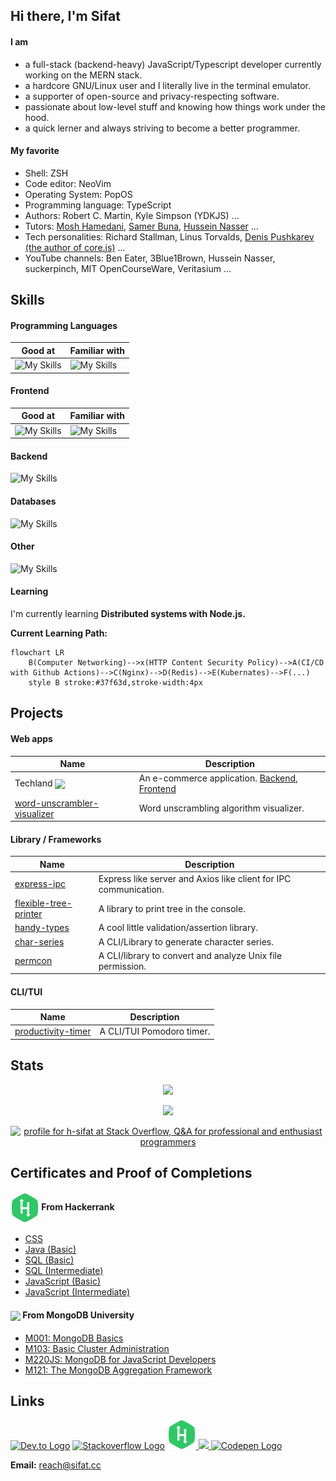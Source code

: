 ## Hi there, I'm Sifat

#### I am

- a full-stack (backend-heavy) JavaScript/Typescript developer currently working
  on the MERN stack.
- a hardcore GNU/Linux user and I literally live in the terminal emulator.
- a supporter of open-source and privacy-respecting software.
- passionate about low-level stuff and knowing how things work under the hood.
- a quick lerner and always striving to become a better programmer.

#### My favorite

- Shell: ZSH
- Code editor: NeoVim
- Operating System: PopOS
- Programming language: TypeScript
- Authors: Robert C. Martin, Kyle Simpson (YDKJS) ...
- Tutors: [Mosh Hamedani](https://codewithmosh.com), [Samer Buna](https://samer.dev/), [Hussein Nasser](https://www.youtube.com/c/HusseinNasser-software-engineering/videos) ...
- Tech personalities: Richard Stallman, Linus Torvalds, [Denis Pushkarev (the author of core.js)](https://github.com/zloirock) ...
- YouTube channels: Ben Eater, 3Blue1Brown, Hussein Nasser, suckerpinch, MIT OpenCourseWare, Veritasium ...

## Skills

#### Programming Languages

| **Good at**                                                    | **Familiar with**                                                 |
| -------------------------------------------------------------- | ----------------------------------------------------------------- |
| ![My Skills](https://skillicons.dev/icons?i=js,ts&theme=light) | ![My Skills](https://skillicons.dev/icons?i=java,cpp&theme=light) |

#### Frontend

| **Good at**                                                       | **Familiar with**                                                              |
| ----------------------------------------------------------------- | ------------------------------------------------------------------------------ |
| ![My Skills](https://skillicons.dev/icons?i=html,css&theme=light) | ![My Skills](https://skillicons.dev/icons?i=react,redux,bootstrap&theme=light) |

#### Backend

![My Skills](https://skillicons.dev/icons?i=nodejs,express&theme=light)

#### Databases

![My Skills](https://skillicons.dev/icons?i=mongo,mysql,sqlite&theme=light)

#### Other

![My Skills](https://skillicons.dev/icons?i=linux,neovim,git,docker,jest,webpack,md,regex,github&theme=light)

#### Learning

I'm currently learning **Distributed systems with Node.js.**

**Current Learning Path:**

```mermaid
flowchart LR
    B(Computer Networking)-->x(HTTP Content Security Policy)-->A(CI/CD with Github Actions)-->C(Nginx)-->D(Redis)-->E(Kubernates)-->F(...)
    style B stroke:#37f63d,stroke-width:4px
```

## Projects

#### Web apps

| Name                                                                                                          | Description                                                                                                                                 |
| ------------------------------------------------------------------------------------------------------------- | ------------------------------------------------------------------------------------------------------------------------------------------- |
| Techland <img src="https://img.shields.io/badge/-Work%20In%20Progress-green" style="vertical-align: middle;"> | An e-commerce application. [Backend](https://github.com/h-sifat/techland-backend), [Frontend](https://github.com/h-sifat/techland-frontend) |
| [word-unscrambler-visualizer](https://github.com/h-sifat/word-unscrambler-visualizer)                         | Word unscrambling algorithm visualizer.                                                                                                     |

#### Library / Frameworks

| Name                                                                      | Description                                                      |
| ------------------------------------------------------------------------- | ---------------------------------------------------------------- |
| [express-ipc](https://github.com/h-sifat/express-ipc)                     | Express like server and Axios like client for IPC communication. |
| [flexible-tree-printer](https://github.com/h-sifat/flexible-tree-printer) | A library to print tree in the console.                          |
| [handy-types](https://github.com/h-sifat/handy-types)                     | A cool little validation/assertion library.                      |
| [char-series](https://github.com/h-sifat/char-series)                     | A CLI/Library to generate character series.                      |
| [permcon](https://github.com/h-sifat/permcon)                             | A CLI/library to convert and analyze Unix file permission.       |

#### CLI/TUI

| Name                                                                | Description               |
| ------------------------------------------------------------------- | ------------------------- |
| [productivity-timer](https://github.com/h-sifat/productivity-timer) | A CLI/TUI Pomodoro timer. |

## Stats

<p align="center" />
  <img src="https://github-readme-stats.vercel.app/api?username=h-sifat&show_icons=true">
</p>
<p align="center" />
  <img src="https://streak-stats.demolab.com/?user=h-sifat">
</p>

<p align="center" />
  <a href="https://stackoverflow.com/users/15236761/h-sifat"><img src="https://stackoverflow.com/users/flair/15236761.png" width="208" height="58" alt="profile for h-sifat at Stack Overflow, Q&amp;A for professional and enthusiast programmers" title="profile for h-sifat at Stack Overflow, Q&amp;A for professional and enthusiast programmers"></a>
</p>

## Certificates and Proof of Completions

#### <img src="./icons/hackerrank.svg" width="46" style="vertical-align: middle;"> From Hackerrank

- [CSS](https://www.hackerrank.com/certificates/5d01560a9bc9)
- [Java (Basic)](https://www.hackerrank.com/certificates/ccaf966b531e)
- [SQL (Basic)](https://www.hackerrank.com/certificates/44c726764424)
- [SQL (Intermediate)](https://www.hackerrank.com/certificates/827fc4125e99)
- [JavaScript (Basic)](https://www.hackerrank.com/certificates/843abaabbb1a)
- [JavaScript (Intermediate)](https://www.hackerrank.com/certificates/269d60e8ef07)

#### <img src="https://skillicons.dev/icons?i=mongo" width="46" style="vertical-align: middle;"> From MongoDB University

- [M001: MongoDB Basics](https://ti-user-certificates.s3.amazonaws.com/ae62dcd7-abdc-4e90-a570-83eccba49043/ce591601-0dd0-5548-b66b-9e900465c37e-sifat-hossain-67fdfc32-e94e-5c93-9e34-8d931aec9075-certificate.pdf)
- [M103: Basic Cluster Administration](https://ti-user-certificates.s3.amazonaws.com/ae62dcd7-abdc-4e90-a570-83eccba49043/ce591601-0dd0-5548-b66b-9e900465c37e-sifat-hossain-ebe6164d-7d9f-5d7e-a3fc-f1a8abc05d3d-certificate.pdf)
- [M220JS: MongoDB for JavaScript Developers](https://ti-user-certificates.s3.amazonaws.com/ae62dcd7-abdc-4e90-a570-83eccba49043/ce591601-0dd0-5548-b66b-9e900465c37e-sifat-hossain-65429619-20a3-5352-9128-944c94b1e0b5-certificate.pdf)
- [M121: The MongoDB Aggregation Framework](https://ti-user-certificates.s3.amazonaws.com/ae62dcd7-abdc-4e90-a570-83eccba49043/ce591601-0dd0-5548-b66b-9e900465c37e-sifat-hossain-3e86a87e-edf1-5431-aa9e-e6785dda2c0a-certificate.pdf)

## Links

[![Dev.to Logo](https://skillicons.dev/icons?i=devto&theme=light)](https://dev.to/h_sifat)
[![Stackoverflow Logo](https://skillicons.dev/icons?i=stackoverflow&theme=light)](https://stackoverflow.com/users/15236761/h-sifat)
<a href="https://hackerrank.com/h_sifat"> <img src="./icons/hackerrank.svg" width="46"> </a>
<a href="https://www.npmjs.com/~h_sifat"> <img src="https://cdn.jsdelivr.net/gh/devicons/devicon/icons/npm/npm-original-wordmark.svg" width="55"> </a>
[![Codepen Logo](https://skillicons.dev/icons?i=codepen&theme=light)](https://codepen.io/h-sifat/)

**Email:** reach@sifat.cc
